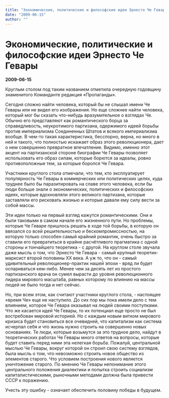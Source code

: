 ```yaml
---
title: "Экономические, политические и философские идеи Эрнесто Че Гевары"
date: "2009-06-15"
author: ""
---
```


# Экономические, политические и философские идеи Эрнесто Че Гевары

**2009-06-15** 

Круглым столом под таким названием отметила очередную годовщину знаменитого Команданте редакция «Пропаганды».

Сегодня сложно найти человека, который бы не слышал имени Че Гевары или не видел его изображения. Но еще сложнее найти человека, который мог бы сказать что-нибудь вразумительное о взглядах Че. Обычно его представляют как романтического борца за справедливость, неукротимого партизана, одержимого идеей борьбы против империализма Соединенных Штатов и всякого империализма вообще. В чем-то такая характеристика, бесспорно, верна, но много в ней и такого, что полностью искажает образ этого революционера, дает о нем совершенно превратное впечатление. Видимо, именно этот акцент на партизанской стороне биографии Че Гевары позволяет использовать его образ силам, которые борются за идеалы, ровно противоположные тем, за которые боролся Че Гевара.

Участники круглого стола отмечали, что тем, кто эксплуатирует популярность Че Гевары в коммерческих или политических целях, куда труднее было бы паразитировать на славе этого человека, если бы люди больше знали о экономических, политических и философских идеях, которые вдохновляли этого великого партизана, которые заставляли его рисковать жизнью и которые давали ему силу вести за собой массы.

Эти идеи только на первый взгляд кажутся романтическими. Они и были таковыми в самом начале его жизненного пути. Но проблемы, которые Че Геваре пришлось решать в ходе той борьбы, в которую он ввязался со всей  решительностью и бескомпромиссностью, на которую только способен самый крайний романтик, очень быстро за ставили его превратиться в крайне расчётливого прагматика с одной стороны и тончайшего теоретика - с другой. На круглом столе звучала даже мысль о том, что Эрнесто Че Гевара - самый крупный теоретик-марксист второй половины ХХ века. А уж то, что он - самый удивительный революционер-практик нашей эпохи - вряд ли будет оспариваться кем-либо. Менее чем за десять лет из простого партизанского врача он сумел вырасти до уровня революционного лидера мирового масштаба, равных которому по влиянию на массы людей не было тогда и нет сейчас.

Но, при всем этом, как считают участники круглого стола, - настоящее «время Че» еще не наступило. До сих пор мы пока имели дело с тем влиянием, которое Че Гевара оказывал на людей своими поступками. Что же касается идей Че Гевары, то их потенциал еще просто не был востребован мировой историей. Но с каждым новым витком мирового кризиса будет становиться все очевидней, что капитализм как система исчерпал себя и что жизнь нужно строить на совершенно новых основаниях. Те люди, которые возьмутся за это трудное дело, найдут в теоретических работах Че Гевары много ответов на вопросы, которые будет ставить перед ними эта нелегкая борьба. Пожалуй, центральной мыслью Че Гевары, вокруг которой он строил свою систему взглядов, была мысль о том, что невозможно строить новое общество из элементов старого. Что условием построения нового является уничтожение старого. По мнению Че Гевары непонимание этого центрального положения диалектики и попытка строить социализм капиталистическими, рыночными методами должна была привести СССР к поражению.

Учесть эту ошибку - означает обеспечить половину победы в будущем.